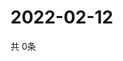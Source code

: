 # 2022-02-12
  共 0条

  <!-- BEGIN -->
  <!-- 最后更新时间Sat Feb 12 2022 12:06:54 GMT+0000 (Coordinated Universal Time) -->
  
  <!-- END -->
  
  